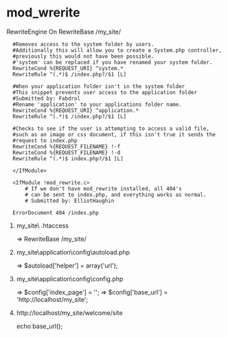 mod_wrerite
===========
  
  <IfModule mod_rewrite.c>
      RewriteEngine On
      RewriteBase /my_site/
  
      #Removes access to the system folder by users.
      #Additionally this will allow you to create a System.php controller,
      #previously this would not have been possible.
      #'system' can be replaced if you have renamed your system folder.
      RewriteCond %{REQUEST_URI} ^system.*
      RewriteRule ^(.*)$ /index.php?/$1 [L]
      
      #When your application folder isn't in the system folder
      #This snippet prevents user access to the application folder
      #Submitted by: Fabdrol
      #Rename 'application' to your applications folder name.
      RewriteCond %{REQUEST_URI} ^application.*
      RewriteRule ^(.*)$ /index.php?/$1 [L]
  
      #Checks to see if the user is attempting to access a valid file,
      #such as an image or css document, if this isn't true it sends the
      #request to index.php
      RewriteCond %{REQUEST_FILENAME} !-f
      RewriteCond %{REQUEST_FILENAME} !-d
      RewriteRule ^(.*)$ index.php?/$1 [L]
      
      </IfModule>
  
      <IfModule !mod_rewrite.c>
          # If we don't have mod_rewrite installed, all 404's
          # can be sent to index.php, and everything works as normal.
          # Submitted by: ElliotHaughin
  
      ErrorDocument 404 /index.php
  </IfModule> 
  
1. my_site\ .htaccess

	=> RewriteBase /my_site/

2. my_site\application\config\autoload.php

	=> $autoload['helper'] = array('url'); 

3. my_site\application\config\config.php 

	=> $config['index_page'] = ''; 
	=> $config['base_url']	= 'http://localhost/my_site'; 

4. http://localhost/my_site/welcome/site

	echo base_url(); 
